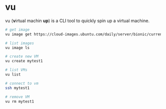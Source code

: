 # vu
vu (**v**irtual machin **up**) is a CLI tool to quickly spin up a virtual machine.

```bash
# get image
vu image get https://cloud-images.ubuntu.com/daily/server/bionic/current/bionic-server-cloudimg-amd64.img ubuntu_bionic_current

# list images
vu image ls

# create new VM
vu create mytest1

# list VMs
vu list

# connect to vm
ssh mytest1

# remove VM
vu rm mytest1
```
